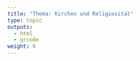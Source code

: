 ```yaml
---
title: "Thema: Kirchen und Religiosität"
type: topic
outputs:
  - html
  - qrcode
weight: 6
---
```

